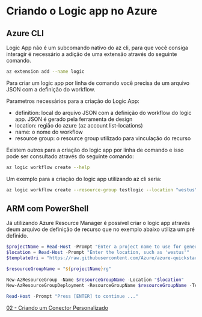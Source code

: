 # Criando o Logic app no Azure

## Azure CLI

Logic App não é um subcomando nativo do az cli, para que você consiga interagir é necessário a adição de uma extensão através do seguinte comando.

```bash
az extension add --name logic
```

Para criar um logic app por linha de comando você precisa de um arquivo JSON com a definição do workflow.

Parametros necessários para a criação do Logic App:

* definition: local do arquivo JSON com a definição do workflow do logic app. JSON é gerado pela ferramenta de design 
* location: região do azure (az account list-locations)
* name: o nome do workflow
* resource group: o resource group utilizado para vinculação do recurso

Existem outros para a criação do logic app por linha de comando e isso pode ser consultado através do seguinte comando:

```bash
az logic workflow create --help
```

Um exemplo para a criação do logic app utilizando az cli seria:

```bash
az logic workflow create --resource-group testlogic --location "westus" --name "logicapp2" --definition "example.json"
```

## ARM com PowerShell

Já utilizando Azure Resource Manager é possível criar o logic app através deum arquivo de definição de recurso que no exemplo abaixo utiliza um pré definido.

```Powershell
$projectName = Read-Host -Prompt "Enter a project name to use for generating resource names"
$location = Read-Host -Prompt "Enter the location, such as 'westus'"
$templateUri = "https://raw.githubusercontent.com/Azure/azure-quickstart-templates/master/101-logic-app-create/azuredeploy.json"

$resourceGroupName = "${projectName}rg"

New-AzResourceGroup -Name $resourceGroupName -Location "$location"
New-AzResourceGroupDeployment -ResourceGroupName $resourceGroupName -TemplateUri $templateUri

Read-Host -Prompt "Press [ENTER] to continue ..."
```

[02 - Criando um Conector Personalizado ](02-CriarConnectorPersonalizado.md)
